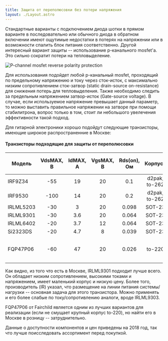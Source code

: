 ```yaml
---
title: Защита от переполюсовки без потери напряжения
layout: ./Layout.astro
---
```


Стандартные варианты с подключением диода шотки в прямом варианте в последовательно или обычного диода в обратном включении имеют ощутимые недостатки в потерях на напряжении или в возможности спалить блок питания соответственно. Другой интересный вариант защиты -- использование p-канального mosfet'а. Это сильно сократит потери на тепловыделение.

<img
  src="/media/P-channel_mosfet_reverse_polarity_protection.png"
  alt="P-channel mosfet reverse polarity protection"
  class="block-img"
/>

Для использования подойдет любой p-канальный mosfet, проходящий по предельному напряжению и току через сток-исток, с максимально низким сопротивлением сток-затвор (static drain-source on-resistance) для снижения потерь для тепловыделения. Также необходимо следить за предельным напряжением затвор-исток (Gate-source voltage). В случае, если используемое напряжение превышает данный параметр, то можно выставить правильное напряжении на затворе при помощи стабилитрона, вопрос только в том, стоит ли небольшого увелечения эффективности такой подход.

Для гитарной электроники хорошо подойдут следующие транзисторы, имеющие широкое распространенние в Москве:

#### Транзисторы подходящие для защиты от переполюсовки

| Модель    | VdsMAX, В | IdMAX, А | VgsMAX, В | Rds(on), Ом | Корпуса       | Цена в розницу, руб.   |
|-----------|:---------:|:--------:|:---------:|:-----------:|:-------------:|------------------------|
| IRF9Z34   | -55       | 19       | 20        | 0.1         | d2pak, to-262 | 47-83                  |
| IRF9530   | -100      | 14       | 20        | 0.2         | d2pak, to-262 | 39-60                  |
| IRLML5203 | -30       | 3        | 20        | 0.098       | SOT-23        | 8-11                   |
| IRLML9301 | -30       | 3.6      | 20        | 0.064       | SOT-23        | 13-23                  |
| IRLML6402 | -20       | 3.7      | 12        | 0.064       | SOT-23        | 11-24                  |
| Si2323DS  | -20       | 4.7      | 8         | 0.039       | SOT-23        | 21-42                  |
| FQP47P06  | -60       | 47       | 20        | 0.026       | to-220        | нет в Москве -- эталон |


Как видно, из того что есть в Москве, IRLML9301 подходит лучше всего. Он обладает низким сопротивлением, высокими токами и напряжением, имеет маленький корпус и низкую цену. Более того, производитель (IR) указал, что размещение на линии питания системы/нагрузки -- основная задача для этого транзистора. Можно применять и его более слабые по току/сопротивлению аналоги, вроде IRLML9303.

FQP47P06 от Fairchild является одним из лучших вариантов для реализации (если не смущает крупный корпус to-220), но найти его в Москве в розницу -- затруднительно.

Данные о доступности компонентов и цен приведены на 2018 год, так что лучше поисследовать ассортимент перед покупкой.